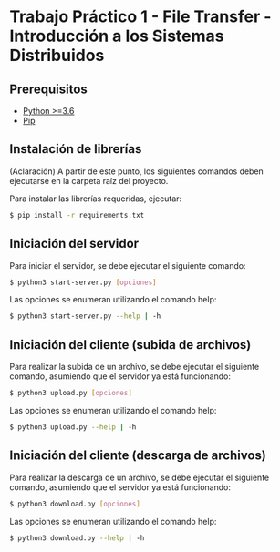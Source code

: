 # Trabajo Práctico 1 - File Transfer - Introducción a los Sistemas Distribuidos

## Prerequisitos

- [Python >=3.6](https://www.python.org/downloads/release/python-360/)
- [Pip](https://pip.pypa.io/en/stable/installing/)

## Instalación de librerías

(Aclaración) A partir de este punto, los siguientes comandos deben ejecutarse en la carpeta raíz del proyecto.

Para instalar las librerías requeridas, ejecutar:

```bash
$ pip install -r requirements.txt
```

## Iniciación del servidor

Para iniciar el servidor, se debe ejecutar el siguiente comando:

```bash
$ python3 start-server.py [opciones]
```

Las opciones se enumeran utilizando el comando help:

```bash
$ python3 start-server.py --help | -h
```

## Iniciación del cliente (subida de archivos)

Para realizar la subida de un archivo, se debe ejecutar el siguiente comando, asumiendo que el servidor ya está funcionando:

```bash
$ python3 upload.py [opciones]
```

Las opciones se enumeran utilizando el comando help:

```bash
$ python3 upload.py --help | -h
```

## Iniciación del cliente (descarga de archivos)

Para realizar la descarga de un archivo, se debe ejecutar el siguiente comando, asumiendo que el servidor ya está funcionando:

```bash
$ python3 download.py [opciones]
```

Las opciones se enumeran utilizando el comando help:

```bash
$ python3 download.py --help | -h
```
